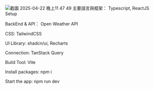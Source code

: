 ![截圖 2025-04-22 晚上11 47 49](https://github.com/user-attachments/assets/b34dd799-5ea4-4fcd-9c23-e804eb566aa4)
主要語言與框架： Typescript, ReactJS Setup

BackEnd & API： Open Weather API

CSS: TailwindCSS

UI Library: shadcn/ui, Recharts

Connection: TanStack Query

Build Tool: Vite

Install packages: npm i

Start the app: npm run dev
